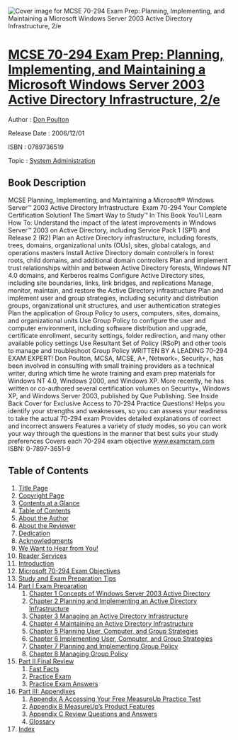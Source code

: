 ![Cover image for MCSE 70-294 Exam Prep: Planning, Implementing, and Maintaining a Microsoft Windows Server 2003 Active Directory Infrastructure, 2/e](https://imgdetail.ebookreading.net/cover/cover/system_admin/EB0789736519.jpg)

[MCSE 70-294 Exam Prep: Planning, Implementing, and Maintaining a Microsoft Windows Server 2003 Active Directory Infrastructure, 2/e](https://ebookreading.net/view/book/MCSE+70-294+Exam+Prep%3A+Planning%2C+Implementing%2C+and+Maintaining+a+Microsoft+Windows+Server+2003+Active+Directory+Infrastructure%2C+2%2Fe-EB0789736519_1.html "MCSE 70-294 Exam Prep: Planning, Implementing, and Maintaining a Microsoft Windows Server 2003 Active Directory Infrastructure, 2/e")
====================================================================================================================

Author : [Don Poulton](https://ebookreading.net/search/author/Don+Poulton)

Release Date : 2006/12/01

ISBN : 0789736519

Topic : [System Administration](https://ebookreading.net/search/category/system-administration)

Book Description
-----------------

MCSE Planning, Implementing, and Maintaining a Microsoft® Windows Server™ 2003 Active Directory Infrastructure 
Exam 70-294
Your Complete Certification Solution!
The Smart Way to Study™
In This Book You’ll Learn How To:
Understand the impact of the latest improvements in Windows Server™ 2003 on Active Directory, including Service Pack 1 (SP1) and Release 2 (R2)
Plan an Active Directory infrastructure, including forests, trees, domains, organizational units (OUs), sites, global catalogs, and operations masters
Install Active Directory domain controllers in forest roots, child domains, and additional domain controllers
Plan and implement trust relationships within and between Active Directory forests, Windows NT 4.0 domains, and Kerberos realms
Configure Active Directory sites, including site boundaries, links, link bridges, and replications
Manage, monitor, maintain, and restore the Active Directory infrastructure
Plan and implement user and group strategies, including security and distribution groups, organizational unit structures, and user authentication strategies
Plan the application of Group Policy to users, computers, sites, domains, and organizational units
Use Group Policy to configure the user and computer environment, including software distribution and upgrade, certificate enrollment, security settings, folder redirection, and many other available policy settings
Use Resultant Set of Policy (RSoP) and other tools to manage and troubleshoot Group Policy
WRITTEN BY A LEADING 70-294 EXAM EXPERT!
Don Poulton, MCSA, MCSE, A+, Network+, Security+, has been involved in consulting with small training providers as a technical writer, during which time he wrote training and exam prep materials for Windows NT 4.0, Windows 2000, and Windows XP. More recently, he has written or co-authored several certification volumes on Security+, Windows XP, and Windows Server 2003, published by Que Publishing.
See Inside Back Cover for Exclusive Access to 70-294
Practice Questions!
 Helps you identify your strengths and weaknesses, so you can assess your readiness to take the actual 70-294 exam 
 Provides detailed explanations of correct and incorrect answers 
 Features a variety of study modes, so you can work your way through the questions in the manner that best suits your study preferences 
 Covers each 70-294 exam objective 
www.examcram.com
ISBN: 0-7897-3651-9
              
Table of Contents
-----------------

1. [Title Page](https://ebookreading.net/view/book/MCSE+70-294+Exam+Prep%3A+Planning%2C+Implementing%2C+and+Maintaining+a+Microsoft+Windows+Server+2003+Active+Directory+Infrastructure%2C+2%2Fe-EB0789736519_2.html)
1. [Copyright Page](https://ebookreading.net/view/book/MCSE+70-294+Exam+Prep%3A+Planning%2C+Implementing%2C+and+Maintaining+a+Microsoft+Windows+Server+2003+Active+Directory+Infrastructure%2C+2%2Fe-EB0789736519_3.html)
1. [Contents at a Glance](https://ebookreading.net/view/book/MCSE+70-294+Exam+Prep%3A+Planning%2C+Implementing%2C+and+Maintaining+a+Microsoft+Windows+Server+2003+Active+Directory+Infrastructure%2C+2%2Fe-EB0789736519_4.html)
1. [Table of Contents](https://ebookreading.net/view/book/MCSE+70-294+Exam+Prep%3A+Planning%2C+Implementing%2C+and+Maintaining+a+Microsoft+Windows+Server+2003+Active+Directory+Infrastructure%2C+2%2Fe-EB0789736519_5.html)
1. [About the Author](https://ebookreading.net/view/book/MCSE+70-294+Exam+Prep%3A+Planning%2C+Implementing%2C+and+Maintaining+a+Microsoft+Windows+Server+2003+Active+Directory+Infrastructure%2C+2%2Fe-EB0789736519_6.html)
1. [About the Reviewer](https://ebookreading.net/view/book/MCSE+70-294+Exam+Prep%3A+Planning%2C+Implementing%2C+and+Maintaining+a+Microsoft+Windows+Server+2003+Active+Directory+Infrastructure%2C+2%2Fe-EB0789736519_7.html)
1. [Dedication](https://ebookreading.net/view/book/MCSE+70-294+Exam+Prep%3A+Planning%2C+Implementing%2C+and+Maintaining+a+Microsoft+Windows+Server+2003+Active+Directory+Infrastructure%2C+2%2Fe-EB0789736519_8.html)
1. [Acknowledgments](https://ebookreading.net/view/book/MCSE+70-294+Exam+Prep%3A+Planning%2C+Implementing%2C+and+Maintaining+a+Microsoft+Windows+Server+2003+Active+Directory+Infrastructure%2C+2%2Fe-EB0789736519_9.html)
1. [We Want to Hear from You!](https://ebookreading.net/view/book/MCSE+70-294+Exam+Prep%3A+Planning%2C+Implementing%2C+and+Maintaining+a+Microsoft+Windows+Server+2003+Active+Directory+Infrastructure%2C+2%2Fe-EB0789736519_10.html)
1. [Reader Services](https://ebookreading.net/view/book/MCSE+70-294+Exam+Prep%3A+Planning%2C+Implementing%2C+and+Maintaining+a+Microsoft+Windows+Server+2003+Active+Directory+Infrastructure%2C+2%2Fe-EB0789736519_11.html)
1. [Introduction](https://ebookreading.net/view/book/MCSE+70-294+Exam+Prep%3A+Planning%2C+Implementing%2C+and+Maintaining+a+Microsoft+Windows+Server+2003+Active+Directory+Infrastructure%2C+2%2Fe-EB0789736519_12.html)
1. [Microsoft 70-294 Exam Objectives](https://ebookreading.net/view/book/MCSE+70-294+Exam+Prep%3A+Planning%2C+Implementing%2C+and+Maintaining+a+Microsoft+Windows+Server+2003+Active+Directory+Infrastructure%2C+2%2Fe-EB0789736519_13.html)
1. [Study and Exam Preparation Tips](https://ebookreading.net/view/book/MCSE+70-294+Exam+Prep%3A+Planning%2C+Implementing%2C+and+Maintaining+a+Microsoft+Windows+Server+2003+Active+Directory+Infrastructure%2C+2%2Fe-EB0789736519_14.html)
1. [Part I Exam Preparation](https://ebookreading.net/view/book/MCSE+70-294+Exam+Prep%3A+Planning%2C+Implementing%2C+and+Maintaining+a+Microsoft+Windows+Server+2003+Active+Directory+Infrastructure%2C+2%2Fe-EB0789736519_15.html)
    1. [Chapter 1 Concepts of Windows Server 2003 Active Directory](https://ebookreading.net/view/book/MCSE+70-294+Exam+Prep%3A+Planning%2C+Implementing%2C+and+Maintaining+a+Microsoft+Windows+Server+2003+Active+Directory+Infrastructure%2C+2%2Fe-EB0789736519_16.html)
    1. [Chapter 2 Planning and Implementing an Active Directory Infrastructure](https://ebookreading.net/view/book/MCSE+70-294+Exam+Prep%3A+Planning%2C+Implementing%2C+and+Maintaining+a+Microsoft+Windows+Server+2003+Active+Directory+Infrastructure%2C+2%2Fe-EB0789736519_17.html)
    1. [Chapter 3 Managing an Active Directory Infrastructure](https://ebookreading.net/view/book/MCSE+70-294+Exam+Prep%3A+Planning%2C+Implementing%2C+and+Maintaining+a+Microsoft+Windows+Server+2003+Active+Directory+Infrastructure%2C+2%2Fe-EB0789736519_18.html)
    1. [Chapter 4 Maintaining an Active Directory Infrastructure](https://ebookreading.net/view/book/MCSE+70-294+Exam+Prep%3A+Planning%2C+Implementing%2C+and+Maintaining+a+Microsoft+Windows+Server+2003+Active+Directory+Infrastructure%2C+2%2Fe-EB0789736519_19.html)
    1. [Chapter 5 Planning User, Computer, and Group Strategies](https://ebookreading.net/view/book/MCSE+70-294+Exam+Prep%3A+Planning%2C+Implementing%2C+and+Maintaining+a+Microsoft+Windows+Server+2003+Active+Directory+Infrastructure%2C+2%2Fe-EB0789736519_20.html)
    1. [Chapter 6 Implementing User, Computer, and Group Strategies](https://ebookreading.net/view/book/MCSE+70-294+Exam+Prep%3A+Planning%2C+Implementing%2C+and+Maintaining+a+Microsoft+Windows+Server+2003+Active+Directory+Infrastructure%2C+2%2Fe-EB0789736519_21.html)
    1. [Chapter 7 Planning and Implementing Group Policy](https://ebookreading.net/view/book/MCSE+70-294+Exam+Prep%3A+Planning%2C+Implementing%2C+and+Maintaining+a+Microsoft+Windows+Server+2003+Active+Directory+Infrastructure%2C+2%2Fe-EB0789736519_22.html)
    1. [Chapter 8 Managing Group Policy](https://ebookreading.net/view/book/MCSE+70-294+Exam+Prep%3A+Planning%2C+Implementing%2C+and+Maintaining+a+Microsoft+Windows+Server+2003+Active+Directory+Infrastructure%2C+2%2Fe-EB0789736519_23.html)
1. [Part II Final Review](https://ebookreading.net/view/book/MCSE+70-294+Exam+Prep%3A+Planning%2C+Implementing%2C+and+Maintaining+a+Microsoft+Windows+Server+2003+Active+Directory+Infrastructure%2C+2%2Fe-EB0789736519_24.html)
    1. [Fast Facts](https://ebookreading.net/view/book/MCSE+70-294+Exam+Prep%3A+Planning%2C+Implementing%2C+and+Maintaining+a+Microsoft+Windows+Server+2003+Active+Directory+Infrastructure%2C+2%2Fe-EB0789736519_25.html)
    1. [Practice Exam](https://ebookreading.net/view/book/MCSE+70-294+Exam+Prep%3A+Planning%2C+Implementing%2C+and+Maintaining+a+Microsoft+Windows+Server+2003+Active+Directory+Infrastructure%2C+2%2Fe-EB0789736519_26.html)
    1. [Practice Exam Answers](https://ebookreading.net/view/book/MCSE+70-294+Exam+Prep%3A+Planning%2C+Implementing%2C+and+Maintaining+a+Microsoft+Windows+Server+2003+Active+Directory+Infrastructure%2C+2%2Fe-EB0789736519_27.html)
1. [Part III: Appendixes](https://ebookreading.net/view/book/MCSE+70-294+Exam+Prep%3A+Planning%2C+Implementing%2C+and+Maintaining+a+Microsoft+Windows+Server+2003+Active+Directory+Infrastructure%2C+2%2Fe-EB0789736519_28.html)
    1. [Appendix A Accessing Your Free MeasureUp Practice Test](https://ebookreading.net/view/book/MCSE+70-294+Exam+Prep%3A+Planning%2C+Implementing%2C+and+Maintaining+a+Microsoft+Windows+Server+2003+Active+Directory+Infrastructure%2C+2%2Fe-EB0789736519_29.html)
    1. [Appendix B MeasureUp’s Product Features](https://ebookreading.net/view/book/MCSE+70-294+Exam+Prep%3A+Planning%2C+Implementing%2C+and+Maintaining+a+Microsoft+Windows+Server+2003+Active+Directory+Infrastructure%2C+2%2Fe-EB0789736519_30.html)
    1. [Appendix C Review Questions and Answers](https://ebookreading.net/view/book/MCSE+70-294+Exam+Prep%3A+Planning%2C+Implementing%2C+and+Maintaining+a+Microsoft+Windows+Server+2003+Active+Directory+Infrastructure%2C+2%2Fe-EB0789736519_31.html)
    1. [Glossary](https://ebookreading.net/view/book/MCSE+70-294+Exam+Prep%3A+Planning%2C+Implementing%2C+and+Maintaining+a+Microsoft+Windows+Server+2003+Active+Directory+Infrastructure%2C+2%2Fe-EB0789736519_32.html)
1. [Index](https://ebookreading.net/view/book/MCSE+70-294+Exam+Prep%3A+Planning%2C+Implementing%2C+and+Maintaining+a+Microsoft+Windows+Server+2003+Active+Directory+Infrastructure%2C+2%2Fe-EB0789736519_33.html)
